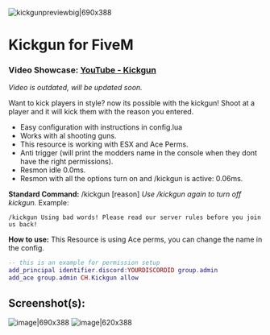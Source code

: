 ![kickgunpreviewbig|690x388](https://cdn.discordapp.com/attachments/1078248796896641145/1078248930850119721/96b94b41b6d2c3c4e84645f77ec77392b082caa6.jpg)
# Kickgun for FiveM
### Video Showcase: [YouTube - Kickgun ](https://www.youtube.com/watch?v=aAeXMfHLKKg)
*Video is outdated, will be updated soon.*

Want to kick players in style? now its possible with the kickgun!
Shoot at a player and it will kick them with the reason you entered.

* Easy configuration with instructions in config.lua
* Works with al shooting guns.
* This resource is working with ESX and Ace Perms.
* Anti trigger (will print the modders name in the console when they dont have the right permissions).
* Resmon idle 0.0ms.
* Resmon with all the options turn on and /kickgun is active: 0.06ms.

**Standard Command:**
/kickgun [reason]
*Use /kickgun again to turn off kickgun.*
Example: 
```
/kickgun Using bad words! Please read our server rules before you join us back!
```

**How to use:**
This Resource is using Ace perms, you can change the name in the config.
```lua
-- this is an example for permission setup
add_principal identifier.discord:YOURDISCORDID group.admin 
add_ace group.admin CH.Kickgun allow
```
## Screenshot(s):

![image|690x388](https://cdn.discordapp.com/attachments/1078248796896641145/1078313332043419668/image.png)
![image|620x388](https://cdn.discordapp.com/attachments/1078248796896641145/1078332636386312344/image.png)
